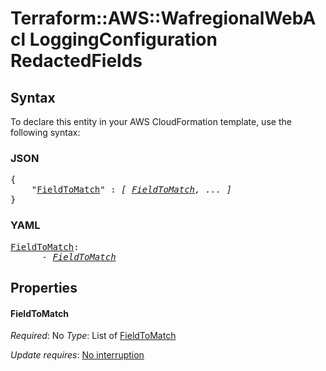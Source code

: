 # Terraform::AWS::WafregionalWebAcl LoggingConfiguration RedactedFields

## Syntax

To declare this entity in your AWS CloudFormation template, use the following syntax:

### JSON

<pre>
{
    "<a href="#fieldtomatch" title="FieldToMatch">FieldToMatch</a>" : <i>[ <a href="loggingconfiguration-redactedfields-fieldtomatch.md">FieldToMatch</a>, ... ]</i>
}
</pre>

### YAML

<pre>
<a href="#fieldtomatch" title="FieldToMatch">FieldToMatch</a>: <i>
      - <a href="loggingconfiguration-redactedfields-fieldtomatch.md">FieldToMatch</a></i>
</pre>

## Properties

#### FieldToMatch

_Required_: No
_Type_: List of <a href="loggingconfiguration-redactedfields-fieldtomatch.md">FieldToMatch</a>

_Update requires_: [No interruption](https://docs.aws.amazon.com/AWSCloudFormation/latest/UserGuide/using-cfn-updating-stacks-update-behaviors.html#update-no-interrupt)

